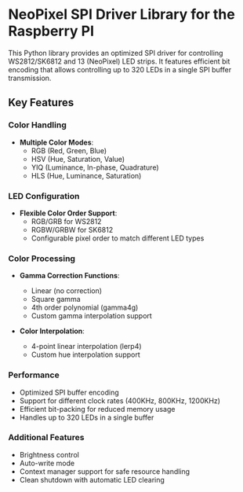 # NeoPixel SPI Driver Library for the Raspberry PI

This Python library provides an optimized SPI driver for controlling WS2812/SK6812 and 13 (NeoPixel) LED strips. It features efficient bit encoding that allows controlling up to 320 LEDs in a single SPI buffer transmission.

## Key Features

### Color Handling
- **Multiple Color Modes**:
  - RGB (Red, Green, Blue)
  - HSV (Hue, Saturation, Value)
  - YIQ (Luminance, In-phase, Quadrature)
  - HLS (Hue, Luminance, Saturation)

### LED Configuration
- **Flexible Color Order Support**:
  - RGB/GRB for WS2812
  - RGBW/GRBW for SK6812
  - Configurable pixel order to match different LED types

### Color Processing

- **Gamma Correction Functions**:
  - Linear (no correction)
  - Square gamma
  - 4th order polynomial (gamma4g)
  - Custom gamma interpolation support

- **Color Interpolation**:
  - 4-point linear interpolation (lerp4)
  - Custom hue interpolation support

### Performance
- Optimized SPI buffer encoding
- Support for different clock rates (400KHz, 800KHz, 1200KHz)
- Efficient bit-packing for reduced memory usage
- Handles up to 320 LEDs in a single buffer

### Additional Features
- Brightness control
- Auto-write mode
- Context manager support for safe resource handling
- Clean shutdown with automatic LED clearing
